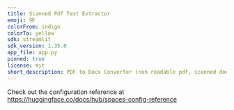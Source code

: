 ```yaml
---
title: Scanned Pdf Text Extractor
emoji: 😻
colorFrom: indigo
colorTo: yellow
sdk: streamlit
sdk_version: 1.35.0
app_file: app.py
pinned: true
license: mit
short_description: PDF to Docx Converter (non readable pdf, scanned document)
---
```


Check out the configuration reference at https://huggingface.co/docs/hub/spaces-config-reference